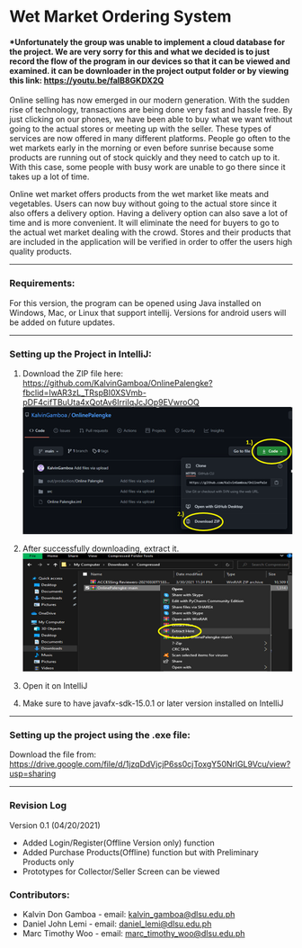 # Wet Market Ordering System
#### *Unfortunately the group was unable to implement a cloud database for the project. We are very sorry for this and what we decided is to just record the flow of the program in our devices so that it can be viewed and examined. it can be downloader in the project output folder or by viewing this link: https://youtu.be/faIB8GKDX2Q

Online selling has now emerged in our modern generation. With the sudden rise of technology, transactions are being done very fast and hassle free. By just clicking on our phones, we have been able to buy what we want without going to the actual stores or meeting up with the seller. These types of services are now offered in many different platforms. People go often to the wet markets early in the morning or even before sunrise because some products are running out of stock quickly and they need to catch up to it. With this case, some people with busy work are unable to go there since it takes up a lot of time. 
 
Online wet market offers products from the wet market like meats and vegetables. Users can now buy without going to the actual store since it also offers a delivery option. Having a delivery option can also save a lot of time and is more convenient. It will eliminate the need for buyers to go to the actual wet market dealing with the crowd. Stores and their products that are included in the application will be verified in order to offer the users high quality products.

---
### Requirements:

For this version, the program can be opened using Java installed on Windows, Mac, or Linux that support intellij. Versions for android users will be added on future updates.

--- 
### Setting up the Project in IntelliJ:

1. Download the ZIP file here: https://github.com/KalvinGamboa/OnlinePalengke?fbclid=IwAR3zL_TRspBI0XSVmb-pDF4cifTBuUta4xQotAv6IrriIqJcJOp9EVwroOQ
![p1](./test/Picture1.png)

2. After successfully downloading, extract it.
![p1](./test/Picture2.png)

3. Open it on IntelliJ
4. Make sure to have javafx-sdk-15.0.1 or later version installed on IntelliJ
---
### Setting up the project using the .exe file:
Download the file from: https://drive.google.com/file/d/1jzqDdVjcjP6ss0cjToxgY50NrlGL9Vcu/view?usp=sharing

---
### Revision Log
Version 0.1 (04/20/2021)
- Added Login/Register(Offline Version only) function
- Added Purchase Products(Offline) function but with Preliminary Products only
- Prototypes for Collector/Seller Screen can be viewed
### Contributors:
* Kalvin Don Gamboa - email: kalvin_gamboa@dlsu.edu.ph
* Daniel John Lemi - email: daniel_lemi@dlsu.edu.ph
* Marc Timothy Woo - email: marc_timothy_woo@dlsu.edu.ph


